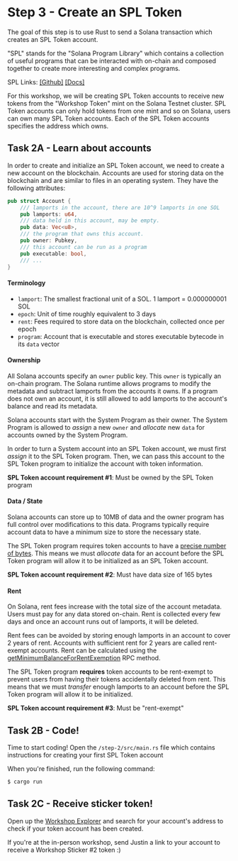 # Step 3 - Create an SPL Token

The goal of this step is to use Rust to send a Solana transaction
which creates an SPL Token account.

"SPL" stands for the "Solana Program Library" which contains a collection
of useful programs that can be interacted with on-chain and composed
together to create more interesting and complex programs.

SPL Links: [[Github]](https://github.com/solana-labs/solana-program-library) [[Docs]](https://spl.solana.com/)

For this workshop, we will be creating SPL Token accounts to receive
new tokens from the "Workshop Token" mint on the Solana Testnet cluster.
SPL Token accounts can only hold tokens from one mint and so on Solana,
users can own many SPL Token accounts. Each of the SPL Token accounts
specifies the address which owns.

## Task 2A - Learn about accounts

In order to create and initialize an SPL Token account, we need to create
a new account on the blockchain. Accounts are used for storing data on the blockchain
and are similar to files in an operating system. They have the following attributes:

```rust
pub struct Account {
    /// lamports in the account, there are 10^9 lamports in one SOL
    pub lamports: u64,
    /// data held in this account, may be empty.
    pub data: Vec<u8>,
    /// the program that owns this account.
    pub owner: Pubkey,
    /// this account can be run as a program
    pub executable: bool,
    /// ...
}
```

#### Terminology
- `lamport`: The smallest fractional unit of a SOL. 1 lamport = 0.000000001 SOL 
- `epoch`: Unit of time roughly equivalent to 3 days
- `rent`: Fees required to store data on the blockchain, collected once per epoch
- `program`: Account that is executable and stores executable bytecode in its `data` vector

#### Ownership

All Solana accounts specify an `owner` public key. This `owner` is typically an on-chain
program. The Solana runtime allows programs to modify the metadata and subtract lamports
from the accounts it owns. If a program does not own an account, it is still allowed to
add lamports to the account's balance and read its metadata.

Solana accounts start with the System Program as their owner. The System Program is allowed
to *assign* a new `owner` and *allocate* new `data` for accounts owned by the System Program.

In order to turn a System account into an SPL Token account, we must first *assign* 
it to the SPL Token program. Then, we can pass this account to the SPL Token program
to initialize the account with token information.

**SPL Token account requirement #1**: Must be owned by the SPL Token program

#### Data / State

Solana accounts can store up to 10MB of data and the owner program has full control over
modifications to this data. Programs typically require account data to have a minimum size
to store the necessary state.

The SPL Token program requires token accounts to have a
[precise number of bytes](https://github.com/solana-labs/solana-program-library/blob/25abfe4fbac35e780d34d7a6d955c8fc6b08960a/token/program/src/state.rs#L124).
This means we must *allocate* data for an account before the SPL Token program will
allow it to be initialized as an SPL Token account.

**SPL Token account requirement #2**: Must have data size of 165 bytes

#### Rent

On Solana, rent fees increase with the total size of the account metadata. Users
must pay for any data stored on-chain. Rent is collected every few days and once
an account runs out of lamports, it will be deleted.

Rent fees can be avoided by storing enough lamports in an account to cover 2 years
of rent. Accounts with sufficient rent for 2 years are called rent-exempt accounts.
Rent can be calculated using the [getMinimumBalanceForRentExemption](https://docs.rs/solana-client/1.5.8/solana_client/rpc_client/struct.RpcClient.html#method.get_minimum_balance_for_rent_exemption)
RPC method.

The SPL Token program **requires** token accounts to be rent-exempt to prevent users
from having their tokens accidentally deleted from rent. This means that we must
*transfer* enough lamports to an account before the SPL Token program will
allow it to be initialized.

**SPL Token account requirement #3**: Must be "rent-exempt"

## Task 2B - Code!

Time to start coding! Open the `/step-2/src/main.rs` file which contains
instructions for creating your first SPL Token account

When you're finished, run the following command:

```sh
$ cargo run
```

## Task 2C - Receive sticker token!

Open up the [Workshop Explorer](https://defi-workshop.netlify.app/) and search for your
account's address to check if your token account has been created.

If you're at the in-person workshop, send Justin a link to your account to receive
a Workshop Sticker #2 token :)
